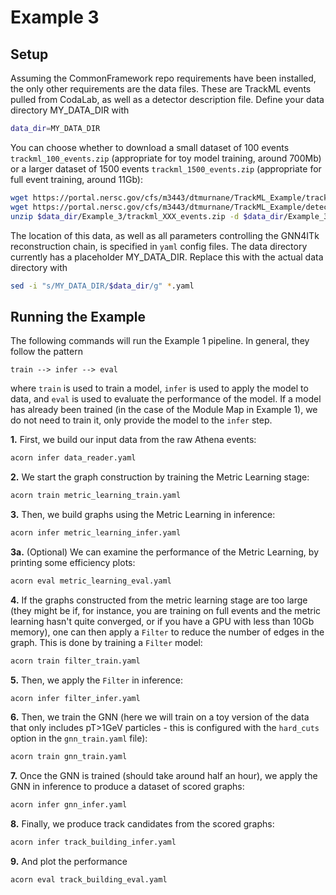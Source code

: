 # Example 3

## Setup

Assuming the CommonFramework repo requirements have been installed, the only other requirements are the data files. These are TrackML events pulled from CodaLab, as well as a detector description file. Define your data directory MY_DATA_DIR with
```bash
data_dir=MY_DATA_DIR
```
You can choose whether to download a small dataset of 100 events `trackml_100_events.zip` (appropriate for toy model training, around 700Mb) or a larger dataset of 1500 events `trackml_1500_events.zip` (appropriate for full event training, around 11Gb):
```bash
wget https://portal.nersc.gov/cfs/m3443/dtmurnane/TrackML_Example/trackml_XXX_events.zip -P $data_dir/Example_3
wget https://portal.nersc.gov/cfs/m3443/dtmurnane/TrackML_Example/detectors.csv -P $data_dir/Example_3
unzip $data_dir/Example_3/trackml_XXX_events.zip -d $data_dir/Example_3
```

The location of this data, as well as all parameters controlling the GNN4ITk reconstruction chain, is specified in `yaml` config files. The data directory currently has a placeholder MY_DATA_DIR. Replace this with the actual data directory with
```bash
sed -i "s/MY_DATA_DIR/$data_dir/g" *.yaml
```

## Running the Example

The following commands will run the Example 1 pipeline. In general, they follow the pattern
```
train --> infer --> eval
``` 
where `train` is used to train a model, `infer` is used to apply the model to data, and `eval` is used to evaluate the performance of the model. If a model has already been trained (in the case of the Module Map in Example 1), we do not need to train it, only provide the model to the `infer` step.

**1.** First, we build our input data from the raw Athena events:
```bash
acorn infer data_reader.yaml
```

**2.** We start the graph construction by training the Metric Learning stage:
```bash
acorn train metric_learning_train.yaml
``` 

**3.** Then, we build graphs using the Metric Learning in inference:
```bash
acorn infer metric_learning_infer.yaml
```

**3a.** (Optional) We can examine the performance of the Metric Learning, by printing some efficiency plots:
```bash
acorn eval metric_learning_eval.yaml
```

**4.** If the graphs constructed from the metric learning stage are too large (they might be if, for instance, you are training on full events and the metric learning hasn't quite converged, or if you have a GPU with less than 10Gb memory), one can then apply a `Filter` to reduce the number of edges in the graph. This is done by training a `Filter` model:
```bash
acorn train filter_train.yaml
```

**5.** Then, we apply the `Filter` in inference:
```bash
acorn infer filter_infer.yaml
```

**6.** Then, we train the GNN (here we will train on a toy version of the data that only includes pT>1GeV particles - this is configured with the `hard_cuts` option in the `gnn_train.yaml` file):
```bash
acorn train gnn_train.yaml
```

**7.** Once the GNN is trained (should take around half an hour), we apply the GNN in inference to produce a dataset of scored graphs:
```bash
acorn infer gnn_infer.yaml
```

**8.** Finally, we produce track candidates from the scored graphs:
```bash
acorn infer track_building_infer.yaml
```

**9.** And plot the performance
```bash
acorn eval track_building_eval.yaml
```
